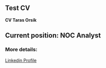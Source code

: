 ## Test CV

**CV Taras Orsik**

## Current position: NOC Analyst

### More details:

[Linkedin Profile](https://www.linkedin.com/in/tarasorsik/) 

